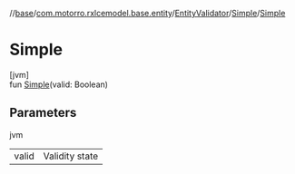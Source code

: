 //[base](../../../../index.md)/[com.motorro.rxlcemodel.base.entity](../../index.md)/[EntityValidator](../index.md)/[Simple](index.md)/[Simple](-simple.md)

# Simple

[jvm]\
fun [Simple](-simple.md)(valid: Boolean)

## Parameters

jvm

| | |
|---|---|
| valid | Validity state |
